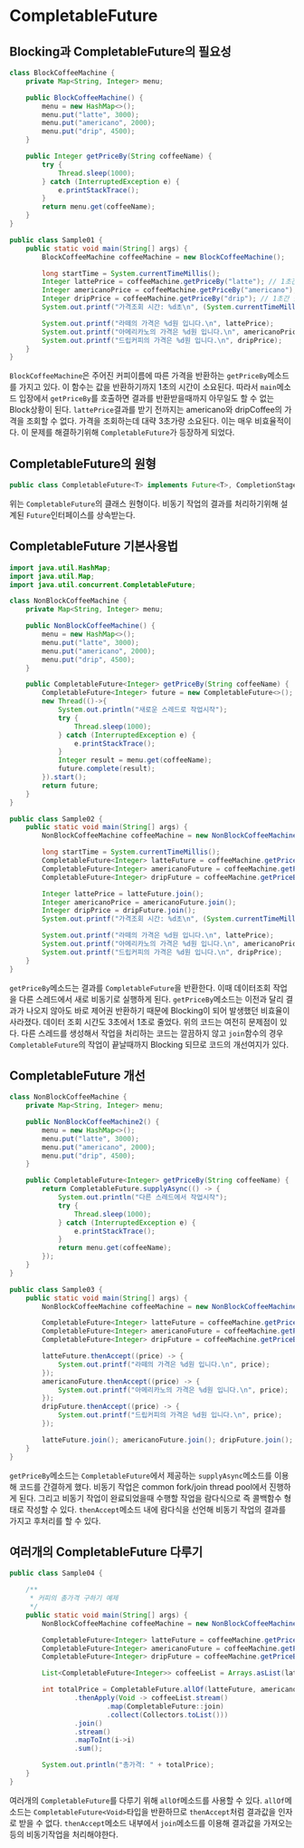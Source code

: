 # CompletableFuture

## Blocking과 CompletableFuture의 필요성
```java
class BlockCoffeeMachine {
    private Map<String, Integer> menu;

    public BlockCoffeeMachine() {
        menu = new HashMap<>();
        menu.put("latte", 3000);
        menu.put("americano", 2000);
        menu.put("drip", 4500);
    }

    public Integer getPriceBy(String coffeeName) {
        try {
            Thread.sleep(1000);
        } catch (InterruptedException e) {
            e.printStackTrace();
        }
        return menu.get(coffeeName);
    }
}

public class Sample01 {
    public static void main(String[] args) {
        BlockCoffeeMachine coffeeMachine = new BlockCoffeeMachine();

        long startTime = System.currentTimeMillis();
        Integer lattePrice = coffeeMachine.getPriceBy("latte"); // 1초간 블록킹
        Integer americanoPrice = coffeeMachine.getPriceBy("americano"); // 1초간 블록킹
        Integer dripPrice = coffeeMachine.getPriceBy("drip"); // 1초간 블록킹
        System.out.printf("가격조회 시간: %d초\n", (System.currentTimeMillis() - startTime) / 1000);

        System.out.printf("라떼의 가격은 %d원 입니다.\n", lattePrice);
        System.out.printf("아메리카노의 가격은 %d원 입니다.\n", americanoPrice);
        System.out.printf("드립커피의 가격은 %d원 입니다.\n", dripPrice);
    }
}

```
`BlockCoffeeMachine`은 주어진 커피이름에 따른 가격을 반환하는 `getPriceBy`메소드를 가지고 있다. 이 함수는 값을 반환하기까지 1초의 시간이
소요된다. 따라서 `main`메소드 입장에서 `getPriceBy`를 호출하면 결과를 반환받을때까지 아무일도 할 수 없는 Block상황이 된다.
`lattePrice`결과를 받기 전까지는 americano와 dripCoffee의 가격을 조회할 수 없다. 가격을 조회하는데 대략 3초가량 소요된다. 이는 매우 비효율적이다. 이 문제를 해결하기위해
`CompletableFuture`가 등장하게 되었다.

## CompletableFuture의 원형
```java
public class CompletableFuture<T> implements Future<T>, CompletionStage<T> { }
```
위는 `CompletableFuture`의 클래스 원형이다. 비동기 작업의 결과를 처리하기위해 설계된 `Future`인터페이스를 상속받는다.

## CompletableFuture 기본사용법
```java
import java.util.HashMap;
import java.util.Map;
import java.util.concurrent.CompletableFuture;

class NonBlockCoffeeMachine {
    private Map<String, Integer> menu;

    public NonBlockCoffeeMachine() {
        menu = new HashMap<>();
        menu.put("latte", 3000);
        menu.put("americano", 2000);
        menu.put("drip", 4500);
    }

    public CompletableFuture<Integer> getPriceBy(String coffeeName) {
        CompletableFuture<Integer> future = new CompletableFuture<>();
        new Thread(()->{
            System.out.println("새로운 스레드로 작업시작");
            try {
                Thread.sleep(1000);
            } catch (InterruptedException e) {
                e.printStackTrace();
            }
            Integer result = menu.get(coffeeName);
            future.complete(result);
        }).start();
        return future;
    }
}

public class Sample02 {
    public static void main(String[] args) {
        NonBlockCoffeeMachine coffeeMachine = new NonBlockCoffeeMachine();

        long startTime = System.currentTimeMillis();
        CompletableFuture<Integer> latteFuture = coffeeMachine.getPriceBy("latte"); // 결과가 완성되지 않아도 바로 제어권 반환
        CompletableFuture<Integer> americanoFuture = coffeeMachine.getPriceBy("americano"); // 결과가 완성되지 않아도 바로 제어권 반환
        CompletableFuture<Integer> dripFuture = coffeeMachine.getPriceBy("drip"); // 결과가 완성되지 않아도 바로 제어권 반환

        Integer lattePrice = latteFuture.join();
        Integer americanoPrice = americanoFuture.join();
        Integer dripPrice = dripFuture.join();
        System.out.printf("가격조회 시간: %d초\n", (System.currentTimeMillis() - startTime) / 1000);

        System.out.printf("라떼의 가격은 %d원 입니다.\n", lattePrice);
        System.out.printf("아메리카노의 가격은 %d원 입니다.\n", americanoPrice);
        System.out.printf("드립커피의 가격은 %d원 입니다.\n", dripPrice);
    }
}

```
`getPriceBy`메소드는 결과를 `CompletableFuture`을 반환한다. 이때 데이터조회 작업을 다른 스레드에서 새로 비동기로 실행하게 된다.
`getPriceBy`메소드는 이전과 달리 결과가 나오지 않아도 바로 제어권 반환하기 때문에 Blocking이 되어 발생했던 비효율이 사라졌다. 데이터 조회
시간도 3초에서 1초로 줄었다. 위의 코드는 여전히 문제점이 있다. 다른 스레드를 생성해서 작업을 처리하는 코드는 깔끔하지 않고 `join`함수의
경우 `CompletableFuture`의 작업이 끝날때까지 Blocking 되므로 코드의 개선여지가 있다.

## CompletableFuture 개선
```java
class NonBlockCoffeeMachine {
    private Map<String, Integer> menu;

    public NonBlockCoffeeMachine2() {
        menu = new HashMap<>();
        menu.put("latte", 3000);
        menu.put("americano", 2000);
        menu.put("drip", 4500);
    }

    public CompletableFuture<Integer> getPriceBy(String coffeeName) {
        return CompletableFuture.supplyAsync(() -> {
            System.out.println("다른 스레드에서 작업시작");
            try {
                Thread.sleep(1000);
            } catch (InterruptedException e) {
                e.printStackTrace();
            }
            return menu.get(coffeeName);
        });
    }
}

public class Sample03 {
    public static void main(String[] args) {
        NonBlockCoffeeMachine coffeeMachine = new NonBlockCoffeeMachine();

        CompletableFuture<Integer> latteFuture = coffeeMachine.getPriceBy("latte"); // 결과가 완성되지 않아도 바로 제어권 반환
        CompletableFuture<Integer> americanoFuture = coffeeMachine.getPriceBy("americano"); // 결과가 완성되지 않아도 바로 제어권 반환
        CompletableFuture<Integer> dripFuture = coffeeMachine.getPriceBy("drip"); // 결과가 완성되지 않아도 바로 제어권 반환

        latteFuture.thenAccept((price) -> {
            System.out.printf("라떼의 가격은 %d원 입니다.\n", price);
        });
        americanoFuture.thenAccept((price) -> {
            System.out.printf("아메리카노의 가격은 %d원 입니다.\n", price);
        });
        dripFuture.thenAccept((price) -> {
            System.out.printf("드립커피의 가격은 %d원 입니다.\n", price);
        });

        latteFuture.join(); americanoFuture.join(); dripFuture.join(); // 작업이 모두 끝날때까지 대기
    }
}
```

`getPriceBy`메소드는 `CompletableFuture`에서 제공하는 `supplyAsync`메소드를 이용해 코드를 간결하게 했다.
비동기 작업은 common fork/join thread pool에서 진행하게 된다. 그리고 비동기 작업이 완료되었을때 수행할 작업을 람다식으로 즉 콜백함수
형태로 작성할 수 있다. `thenAccept`메소드 내에 람다식을 선언해 비동기 작업의 결과를 가지고 후처리를 할 수 있다.

## 여러개의 CompletableFuture 다루기
```java
public class Sample04 {

    /**
     * 커피의 총가격 구하기 예제
     */
    public static void main(String[] args) {
        NonBlockCoffeeMachine coffeeMachine = new NonBlockCoffeeMachine();

        CompletableFuture<Integer> latteFuture = coffeeMachine.getPriceBy("latte"); // 결과가 완성되지 않아도 바로 제어권 반환
        CompletableFuture<Integer> americanoFuture = coffeeMachine.getPriceBy("americano"); // 결과가 완성되지 않아도 바로 제어권 반환
        CompletableFuture<Integer> dripFuture = coffeeMachine.getPriceBy("drip"); // 결과가 완성되지 않아도 바로 제어권 반환

        List<CompletableFuture<Integer>> coffeeList = Arrays.asList(latteFuture, americanoFuture, dripFuture);

        int totalPrice = CompletableFuture.allOf(latteFuture, americanoFuture, dripFuture)
                .thenApply(Void -> coffeeList.stream()
                        .map(CompletableFuture::join)
                        .collect(Collectors.toList()))
                .join()
                .stream()
                .mapToInt(i->i)
                .sum();

        System.out.println("총가격: " + totalPrice);
    }
}

```
여러개의 `CompletableFuture`를 다루기 위해 `allOf`메소드를 사용할 수 있다. `allOf`메소드는 `CompletableFuture<Void>`타입을 반환하므로
`thenAccept`처럼 결과값을 인자로 받을 수 없다. `thenAccept`메소드 내부에서 `join`메소드를 이용해 결과값을 가져오는 등의 비동기작업을 처리해야한다.